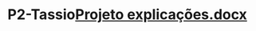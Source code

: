# P2-Tassio[Projeto explicações.docx](https://github.com/WeslleyYanESW/P2-Tassio/files/6666489/Projeto.explicacoes.docx)
